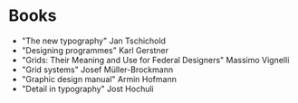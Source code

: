 # Books

- "The new typography" Jan Tschichold
- "Designing programmes" Karl Gerstner
- "Grids: Their Meaning and Use for Federal Designers" Massimo Vignelli
- "Grid systems" Josef Müller-Brockmann
- "Graphic design manual" Armin Hofmann
- "Detail in typography" Jost Hochuli
